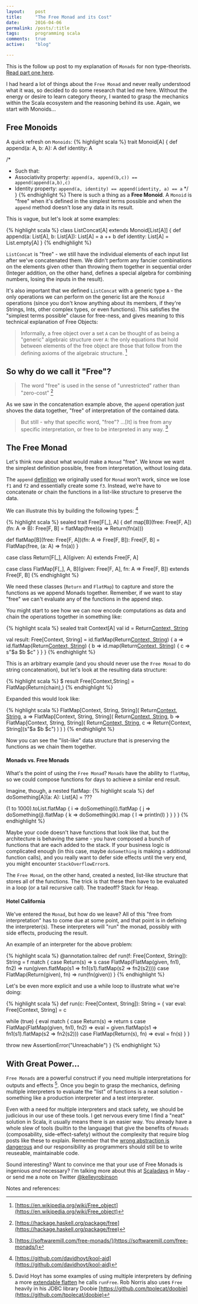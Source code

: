 ```yaml
---
layout:    post
title:     "The Free Monad and its Cost"
date:      2016-04-06
permalink: /posts/:title
tags:      programming scala
comments:  true
active:    "blog"

---
```


This is the follow up post to my explanation of `Monads` for non type-theorists. [Read part one here](http://blog.krobinson.me/posts/explaining-monads).

<div class="line"></div>

I had heard a lot of things about the `Free Monad` and never really understood what it was, so decided to do some research that led me here. Without the energy or desire to learn category theory, I wanted to grasp the mechanics within the Scala ecosystem and the reasoning behind its use. Again, we start with Monoids...

## Free Monoids

A quick refresh on `Monoids`:
{% highlight scala %}
trait Monoid[A] {
  def append(a: A, b: A): A
  def identity: A
  
  /*
   * Such that:
   * Associativity property: `append(a, append(b,c)) == append(append(a,b),c)`
   * Identity property: `append(a, identity) == append(identity, a) == a`
   */
}
{% endhighlight %}
There is such a thing as a **Free Monoid**. A `Monoid` is "free" when it's defined in the simplest terms possible and when the `append` method doesn't lose any data in its result. 

This is vague, but let's look at some examples:

{% highlight scala %}
class ListConcat[A] extends Monoid[List[A]] {
  def append(a: List[A], b: List[A]): List[A] = a ++ b
  def identity: List[A] = List.empty[A]
}
{% endhighlight %}

`ListConcat` is "free" - we still have the individual elements of each input list after we've concatenated them. We didn't perform any fancier combinations on the elements given other than throwing them together in sequential order (Integer addition, on the other hand, defines a special algebra for combining numbers, losing the inputs in the result). 

It's also important that we defined `ListConcat` with a generic type `A` - the only operations we can perform on the generic list are the `Monoid` operations (since you don't know anything about its members, if they're Strings, Ints, other complex types, or even functions). This satisfies the "simplest terms possible" clause for free-ness, and gives meaning to this technical explanation of Free Objects:

> Informally, a free object over a set `A` can be thought of as being a "generic" algebraic structure over `A`: the only equations that hold between elements of the free object are those that follow from the defining axioms of the algebraic structure. [^1]

[^1]: [https://en.wikipedia.org/wiki/Free_object](https://en.wikipedia.org/wiki/Free_object)

## So why do we call it "Free"?

> The word "free" is used in the sense of "unrestricted" rather than "zero-cost" [^2]

[^2]: [https://hackage.haskell.org/package/free](https://hackage.haskell.org/package/free)

As we saw in the concatenation example above, the `append` operation just shoves the data together, "free" of interpretation of the contained data.

> But still - why that specific word, "free"? ...[It] is free from any specific interpretation, or free to be interpreted in any way. [^3]

[^3]: [https://softwaremill.com/free-monads/](https://softwaremill.com/free-monads/)

## The Free Monad

Let's think now about what would make a `Monad` "free". We know we want the simplest definition possible, free from interpretation, without losing data.

The `append` [definition](http://blog.krobinson.me/posts/explaining-monads#monads) we originally used for `Monad` won’t work, since we lose `f1` and `f2` and essentially create some `f3`. Instead, we’re have to concatenate or chain the functions in a list-like structure to preserve the data.

We can illustrate this by building the following types: [^4]

[^4]: [https://github.com/davidhoyt/kool-aid](https://github.com/davidhoyt/kool-aid)

{% highlight scala %}
sealed trait Free[F[_], A] {
  def map[B](free: Free[F, A])(fn: A => B): Free[F, B] =
    flatMap(free)(a => Return(fn(a)))

  def flatMap[B](free: Free[F, A])(fn: A => Free[F, B]): Free[F, B] =
    FlatMap(free, (a: A) => fn(a))
}

case class Return[F[_], A](given: A) extends Free[F, A]

case class FlatMap[F[_], A, B](given: Free[F, A], fn: A => Free[F, B]) extends Free[F, B]
{% endhighlight %}

We need these classes (`Return` and `FlatMap`) to capture and store the functions as we append Monads together. Remember, if we want to stay "free" we can't evaluate any of the functions in the append step.

You might start to see how we can now encode computations as data and chain the operations together in something like:

{% highlight scala %}
sealed trait Context[A]
val id = Return[Context, String]("")

val result: Free[Context, String] =
  id.flatMap(Return[Context, String]("chain")) { a =>
    id.flatMap(Return[Context, String]("these")) { b =>
      id.map(Return[Context, String]("together")) { c =>
        s"$a $b $c"
      }
    }
  }
{% endhighlight %}

This is an arbitrary example (and you should never use the `Free Monad` to do string concatenation), but let's look at the resulting data structure:

{% highlight scala %}
$ result
Free[Context,String] = FlatMap(Return(chain),<function1>)
{% endhighlight %}

Expanded this would look like:

{% highlight scala %}
FlatMap[Context, String, String](
  Return[Context, String]("chain"), a => FlatMap[Context, String, String](
    Return[Context, String]("these"), b => FlatMap[Context, String, String](
      Return[Context, String]("together"), c => Return[Context, String](s"$a $b $c")
    )
  )
)
{% endhighlight %}

Now you can see the "list-like" data structure that is preserving the functions as we chain them together. 

#### Monads vs. Free Monads
What's the point of using the `Free Monad`? `Monads` have the ability to `flatMap`, so we could compose functions for days to achieve a similar end result.

Imagine, though, a nested flatMap: 
{% highlight scala %}
def doSomething[A](a: A): List[A] = ???

(1 to 1000).toList.flatMap { i =>
  doSomething(i).flatMap { j =>
    doSomething(j).flatMap { k =>
      doSomething(k).map { l =>
        println(l)
      }
    }
  }
}
{% endhighlight %}

Maybe your code doesn't have functions that look like that, but the architecture is behaving the same - you have composed a bunch of functions that are each added to the stack. If your business logic is complicated enough (in this case, maybe `doSomething` is making `n` additional function calls), and you really want to defer side effects until the very end, you might encounter `StackOverflowError`s.

The `Free Monad`, on the other hand, created a nested, list-like structure that stores all of the functions. The trick is that these then have to be evaluated in a loop (or a tail recursive call). The tradeoff? Stack for Heap.

#### Hotel California

We've entered the `Monad`, but how do we leave? All of this "free from interpretation" has to come due at some point, and that point is in defining the interpreter(s). These interpreters will "run" the monad, possibly with side effects, producing the result.

An example of an interpreter for the above problem:

{% highlight scala %}
@annotation.tailrec
def run(f: Free[Context, String]): String = f match {
  case Return(s)                         => s
  case FlatMap(FlatMap(given, fn1), fn2) => run(given.flatMap(s1 => fn1(s1).flatMap(s2 => fn2(s2))))
  case FlatMap(Return(given), fn)        => run(fn(given))
}
{% endhighlight %}

Let's be even more explicit and use a while loop to illustrate what we're doing:

{% highlight scala %}
def run(c: Free[Context, String]): String = {
  var eval: Free[Context, String] = c

  while (true) {
    eval match {
      case Return(s) =>
        return s
      case FlatMap(FlatMap(given, fn1), fn2) =>
        eval = given.flatMap(s1 => fn1(s1).flatMap(s2 => fn2(s2)))
      case FlatMap(Return(s), fn) =>
        eval = fn(s)
    }
  }

  throw new AssertionError("Unreachable")
}
{% endhighlight %}

## With Great Power...

`Free Monads` are a powerful construct if you need multiple interpretations for outputs and effects [^12]. Once you begin to grasp the mechanics, defining multiple interpreters to evaluate the "list" of functions is a neat solution - something like a production interpreter and a test interpreter. 

[^12]: David Hoyt has some examples of using multiple interpreters by defining a more [extendable flatten](https://github.com/davidhoyt/kool-aid/blob/master/free/src/main/scala/sbtb/koolaid/fun/free/package.scala) he calls `runFree`. Rob Norris also uses `Free` heavily in his JDBC library Doobie [https://github.com/tpolecat/doobie](https://github.com/tpolecat/doobie)

Even with a need for multiple interpreters and stack safety, we should be judicious in our use of these tools. I get nervous every time I find a "neat" solution in Scala, it usually means there is an easier way. You already have a whole slew of tools (builtin to the language) that give the benefits of `Monads` (composability, side-effect-safety) without the complexity that require blog posts like these to explain. Remember that the [wrong abstraction is dangerous](http://www.sandimetz.com/blog/2016/1/20/the-wrong-abstraction) and our responsibility as programmers should still be to write reuseable, maintainable code. 

<div class="line"></div>

Sound interesting? Want to convince me that your use of Free Monads is ingenious *and* necessary? I'm talking more about this at [Scaladays](http://event.scaladays.org/scaladays-nyc-2016) in May - or send me a note on Twitter [@kelleyrobinson](https://www.twitter.com/kelleyrobinson)


<div class="line"></div>

<p class="references" style="margin-bottom: 0;">Notes and references:</p>
